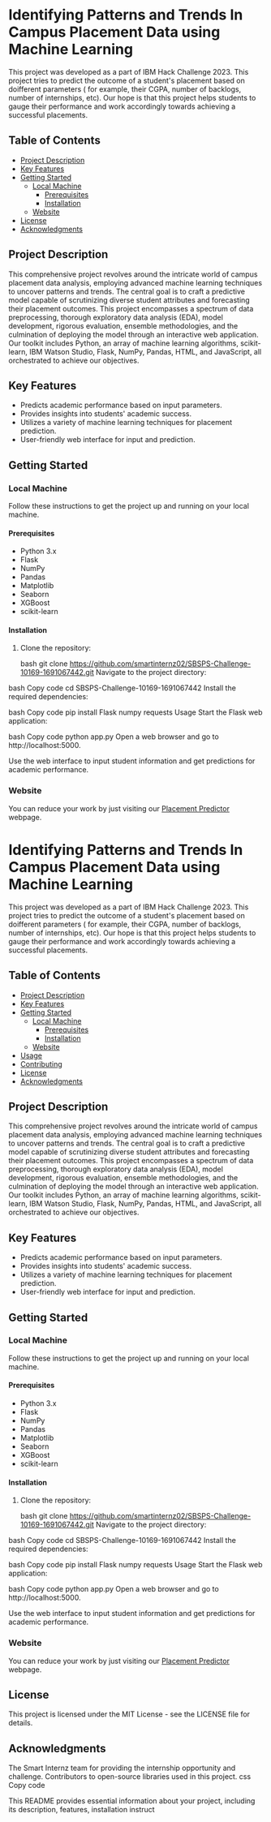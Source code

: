 # Identifying Patterns and Trends In Campus Placement Data using Machine Learning 
This project was developed as a part of IBM Hack Challenge 2023. This project tries to predict the outcome of a student's placement based on doifferent parameters ( for example, their CGPA, number of backlogs, number of internships, etc). Our hope is that this project helps students to gauge their performance and work accordingly towards achieving a successful placements.

## Table of Contents
- [Project Description](#project-description)
- [Key Features](#key-features)
- [Getting Started](#getting-started)
  - [Local Machine](#local-machine)
    - [Prerequisites](#prerequisites)
    - [Installation](#installation)
  - [Website](#website)
- [License](#license)
- [Acknowledgments](#acknowledgments)

## Project Description
This comprehensive project revolves around the intricate world of campus placement data analysis, employing advanced machine learning techniques to uncover patterns and trends. The central goal is to craft a predictive model capable of scrutinizing diverse student attributes and forecasting their placement outcomes. This project encompasses a spectrum of data preprocessing, thorough exploratory data analysis (EDA), model development, rigorous evaluation, ensemble methodologies, and the culmination of deploying the model through an interactive web application. Our toolkit includes Python, an array of machine learning algorithms, scikit-learn, IBM Watson Studio, Flask, NumPy, Pandas, HTML, and JavaScript, all orchestrated to achieve our objectives.

## Key Features

- Predicts academic performance based on input parameters.
- Provides insights into students' academic success.
- Utilizes a variety of machine learning techniques for placement prediction.
- User-friendly web interface for input and prediction.

## Getting Started

### Local Machine

Follow these instructions to get the project up and running on your local machine.

#### Prerequisites

- Python 3.x
- Flask
- NumPy
- Pandas
- Matplotlib
- Seaborn
- XGBoost
- scikit-learn

#### Installation

1. Clone the repository:

   bash
   git clone https://github.com/smartinternz02/SBSPS-Challenge-10169-1691067442.git
Navigate to the project directory:

bash
Copy code
cd SBSPS-Challenge-10169-1691067442
Install the required dependencies:

bash
Copy code
pip install Flask numpy requests
Usage
Start the Flask web application:

bash
Copy code
python app.py
Open a web browser and go to http://localhost:5000.

Use the web interface to input student information and get predictions for academic performance.

### Website

You can reduce your work by just visiting our [Placement Predictor](http://subhradip14.pythonanywhere.com/) webpage.

# Identifying Patterns and Trends In Campus Placement Data using Machine Learning 
This project was developed as a part of IBM Hack Challenge 2023. This project tries to predict the outcome of a student's placement based on doifferent parameters ( for example, their CGPA, number of backlogs, number of internships, etc). Our hope is that this project helps students to gauge their performance and work accordingly towards achieving a successful placements.

## Table of Contents
- [Project Description](#project-description)
- [Key Features](#key-features)
- [Getting Started](#getting-started)
  - [Local Machine](#local-machine)
    - [Prerequisites](#prerequisites)
    - [Installation](#installation)
  - [Website](#website)
- [Usage](#usage)
- [Contributing](#contributing)
- [License](#license)
- [Acknowledgments](#acknowledgments)

## Project Description
This comprehensive project revolves around the intricate world of campus placement data analysis, employing advanced machine learning techniques to uncover patterns and trends. The central goal is to craft a predictive model capable of scrutinizing diverse student attributes and forecasting their placement outcomes. This project encompasses a spectrum of data preprocessing, thorough exploratory data analysis (EDA), model development, rigorous evaluation, ensemble methodologies, and the culmination of deploying the model through an interactive web application. Our toolkit includes Python, an array of machine learning algorithms, scikit-learn, IBM Watson Studio, Flask, NumPy, Pandas, HTML, and JavaScript, all orchestrated to achieve our objectives.

## Key Features

- Predicts academic performance based on input parameters.
- Provides insights into students' academic success.
- Utilizes a variety of machine learning techniques for placement prediction.
- User-friendly web interface for input and prediction.

## Getting Started

### Local Machine

Follow these instructions to get the project up and running on your local machine.

#### Prerequisites

- Python 3.x
- Flask
- NumPy
- Pandas
- Matplotlib
- Seaborn
- XGBoost
- scikit-learn

#### Installation

1. Clone the repository:

   bash
   git clone https://github.com/smartinternz02/SBSPS-Challenge-10169-1691067442.git
Navigate to the project directory:

bash
Copy code
cd SBSPS-Challenge-10169-1691067442
Install the required dependencies:

bash
Copy code
pip install Flask numpy requests
Usage
Start the Flask web application:

bash
Copy code
python app.py
Open a web browser and go to http://localhost:5000.

Use the web interface to input student information and get predictions for academic performance.

### Website

You can reduce your work by just visiting our [Placement Predictor](http://subhradip14.pythonanywhere.com/) webpage.


## License

This project is licensed under the MIT License - see the LICENSE file for details.

## Acknowledgments

The Smart Internz team for providing the internship opportunity and challenge.
Contributors to open-source libraries used in this project.
css
Copy code

This README provides essential information about your project, including its description, features, installation instruct
